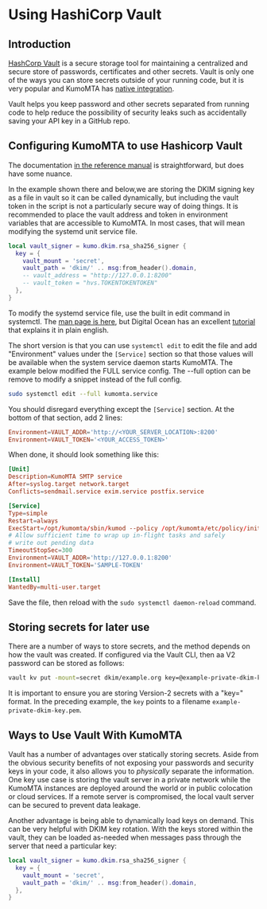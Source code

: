 # Using HashiCorp Vault

## Introduction

[HashCorp Vault](https://developer.hashicorp.com/vault) is a secure storage tool for maintaining a centralized and secure store of passwords, certificates and other secrets. Vault is only one of the ways you can store secrets outside of your running code, but it is very popular and KumoMTA has [native integration](https://docs.kumomta.com/reference/keysource/?h=hashi#hashicorp-vault).

Vault helps you keep password and other secrets separated from running code to help reduce the possibility of security leaks such as accidentally saving your API key in a GitHub repo.

## Configuring KumoMTA to use Hashicorp Vault

The documentation [in the reference manual](https://docs.kumomta.com/reference/keysource/?h=hashi#hashicorp-vault) is straightforward, but does have some nuance.

In the example shown there and below,we are storing the DKIM signing key as a file in vault so it can be called dynamically, but including the vault token in the script is not a particularly secure way of doing things. It is recommended to place the vault address and token in environment variables that are accessible to KumoMTA. In most cases, that will mean modifying the systemd unit service file.

```lua
local vault_signer = kumo.dkim.rsa_sha256_signer {
  key = {
    vault_mount = 'secret',
    vault_path = 'dkim/' .. msg:from_header().domain,
    -- vault_address = "http://127.0.0.1:8200"
    -- vault_token = "hvs.TOKENTOKENTOKEN"
  },
}
```

To modify the systemd service file, use the built in edit command in systemctl. The [man page is here](https://man7.org/linux/man-pages/man1/systemctl.1.html), but Digital Ocean has an excellent [tutorial](https://www.digitalocean.com/community/tutorials/how-to-use-systemctl-to-manage-systemd-services-and-units) that explains it in plain english.

The short version is that you can use `systemctl edit` to edit the file and add "Environment" values under the `[Service]` section so that those values will be available when the system service daemon starts KumoMTA. The example below modified the FULL service config. The --full option can be remove to modify a snippet instead of the full config.

```bash
sudo systemctl edit --full kumomta.service
```

You should disregard everything except the `[Service]` section.
At the bottom of that section, add 2 lines:

```toml
Environment=VAULT_ADDR='http://<YOUR_SERVER_LOCATION>:8200'
Environment=VAULT_TOKEN='<YOUR_ACCESS_TOKEN>'
```

When done, it should look something like this:

```toml
[Unit]
Description=KumoMTA SMTP service
After=syslog.target network.target
Conflicts=sendmail.service exim.service postfix.service

[Service]
Type=simple
Restart=always
ExecStart=/opt/kumomta/sbin/kumod --policy /opt/kumomta/etc/policy/init.lua --user kumod
# Allow sufficient time to wrap up in-flight tasks and safely
# write out pending data
TimeoutStopSec=300
Environment=VAULT_ADDR='http://127.0.0.1:8200'
Environment=VAULT_TOKEN='SAMPLE-TOKEN'

[Install]
WantedBy=multi-user.target
```

Save the file, then reload with the `sudo systemctl daemon-reload` command.

## Storing secrets for later use

There are a number of ways to store secrets, and the method depends on how the vault was created. If configured via the Vault CLI, then aa V2 password can be stored as follows:

```bash
vault kv put -mount=secret dkim/example.org key=@example-private-dkim-key.pem
```

It is important to ensure you are storing Version-2 secrets with a "key=<value>" format. In the preceding example, the `key` points to a filename `example-private-dkim-key.pem`.

## Ways to Use Vault With KumoMTA

Vault has a number of advantages over statically storing secrets. Aside from the obvious security benefits of not exposing your passwords and security keys in your code, it also allows you to *physically* separate the information. One key use case is storing the vault server in a private network while the KumoMTA instances are deployed around the world or in public colocation or cloud services. If a remote server is compromised, the local vault server can be secured to prevent data leakage.

Another advantage is being able to dynamically load keys on demand. This can be very helpful with DKIM key rotation. With the keys stored within the vault, they can be loaded as-needed when messages pass through the server that need a particular key:

```Lua
local vault_signer = kumo.dkim.rsa_sha256_signer {
  key = {
    vault_mount = 'secret',
    vault_path = 'dkim/' .. msg:from_header().domain,
  },
}
```
